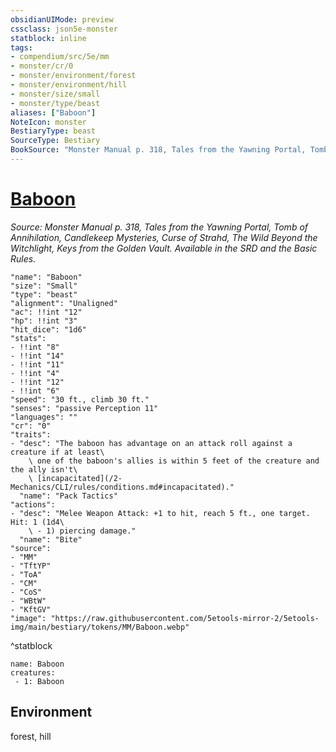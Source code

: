 ```yaml
---
obsidianUIMode: preview
cssclass: json5e-monster
statblock: inline
tags:
- compendium/src/5e/mm
- monster/cr/0
- monster/environment/forest
- monster/environment/hill
- monster/size/small
- monster/type/beast
aliases: ["Baboon"]
NoteIcon: monster
BestiaryType: beast
SourceType: Bestiary
BookSource: "Monster Manual p. 318, Tales from the Yawning Portal, Tomb of Annihilation, Candlekeep Mysteries, Curse of Strahd, The Wild Beyond the Witchlight, Keys from the Golden Vault. Available in the SRD and the Basic Rules."
---
```

# [Baboon](2-Mechanics/CLI/bestiary/beast/baboon.md)
*Source: Monster Manual p. 318, Tales from the Yawning Portal, Tomb of Annihilation, Candlekeep Mysteries, Curse of Strahd, The Wild Beyond the Witchlight, Keys from the Golden Vault. Available in the SRD and the Basic Rules.*  

```statblock
"name": "Baboon"
"size": "Small"
"type": "beast"
"alignment": "Unaligned"
"ac": !!int "12"
"hp": !!int "3"
"hit_dice": "1d6"
"stats":
- !!int "8"
- !!int "14"
- !!int "11"
- !!int "4"
- !!int "12"
- !!int "6"
"speed": "30 ft., climb 30 ft."
"senses": "passive Perception 11"
"languages": ""
"cr": "0"
"traits":
- "desc": "The baboon has advantage on an attack roll against a creature if at least\
    \ one of the baboon's allies is within 5 feet of the creature and the ally isn't\
    \ [incapacitated](/2-Mechanics/CLI/rules/conditions.md#incapacitated)."
  "name": "Pack Tactics"
"actions":
- "desc": "Melee Weapon Attack: +1 to hit, reach 5 ft., one target. Hit: 1 (1d4\
    \ - 1) piercing damage."
  "name": "Bite"
"source":
- "MM"
- "TftYP"
- "ToA"
- "CM"
- "CoS"
- "WBtW"
- "KftGV"
"image": "https://raw.githubusercontent.com/5etools-mirror-2/5etools-img/main/bestiary/tokens/MM/Baboon.webp"
```
^statblock

```encounter-table
name: Baboon
creatures:
 - 1: Baboon
```

## Environment

forest, hill